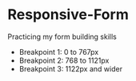 # Responsive-Form

Practicing my form building skills 

- Breakpoint 1: 0 to 767px
- Breakpoint 2: 768 to 1121px
- Breakpoint 3: 1122px and wider
